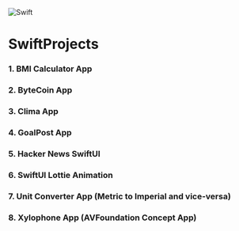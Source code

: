 ![Swift](https://miro.medium.com/max/4000/1*eaeetv5KS3uZu4B9E892Ig.png)

# SwiftProjects
### 1. BMI Calculator App
### 2. ByteCoin App
### 3. Clima App
### 4. GoalPost App
### 5. Hacker News SwiftUI
### 6. SwiftUI Lottie Animation
### 7. Unit Converter App (Metric to Imperial and vice-versa)
### 8. Xylophone App (AVFoundation Concept App)
